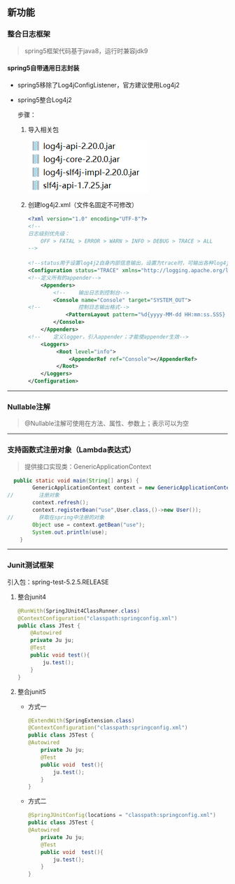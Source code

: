 ##  新功能

###  整合日志框架

> spring5框架代码基于java8，运行时兼容jdk9

####  spring5自带通用日志封装

- spring5移除了Log4jConfigListener，官方建议使用Log4j2

- spring5整合Log4j2

  步骤：

  1. 导入相关包

     ![image-20230720092834630](./Typora_img/6.spring整合日志框架.assets/image-20230720092834630.png)

  2. 创建log4j2.xml（文件名固定不可修改）

     ```xml
     <?xml version="1.0" encoding="UTF-8"?>
     <!--
     日志级别优先级：
         OFF > FATAL > ERROR > WARN > INFO > DEBUG > TRACE > ALL
     -->
     
     <!--status用于设置log4j2自身内部信息输出，设置为trace时，可输出各种log4j2的内部详细消息-->
     <Configuration status="TRACE" xmlns="http://logging.apache.org/log4j/2.0/config">
     <!--定义所有的appender-->
         <Appenders>
             <!--    输出日志到控制台-->
             <Console name="Console" target="SYSTEM_OUT">
     <!--            控制日志输出格式-->
                 <PatternLayout pattern="%d{yyyy-MM-dd HH:mm:ss.SSS} [%t] %-5level %logger{36} - %msg%n}"></PatternLayout>
             </Console>
         </Appenders>
     <!--    定义logger，引入appender；才能使appender生效-->
         <Loggers>
              <Root level="info">
                  <AppenderRef ref="Console"></AppenderRef>
              </Root>
         </Loggers>
     </Configuration>
     ```

---

###  Nullable注解

> @Nullable注解可使用在方法、属性、参数上；表示可以为空

---

###  支持函数式注册对象（Lambda表达式）

> 提供接口实现类：GenericApplicationContext

```java
  public static void main(String[] args) {
        GenericApplicationContext context = new GenericApplicationContext();
//        注册对象
        context.refresh();
        context.registerBean("use",User.class,()->new User());
//        获取在spring中注册的对象
        Object use = context.getBean("use");
        System.out.println(use);
    }
```

---

###  Junit测试框架

引入包：spring-test-5.2.5.RELEASE

1. 整合junit4

   ```java
   @RunWith(SpringJUnit4ClassRunner.class)
   @ContextConfiguration("classpath:springconfig.xml")
   public class JTest {
       @Autowired
       private Ju ju;
       @Test
       public void test(){
           ju.test();
       }
   }
   
   ```

   

2. 整合junit5

   - 方式一

     ```java
     @ExtendWith(SpringExtension.class)
     @ContextConfiguration("classpath:springconfig.xml")
     public class J5Test {
     @Autowired
         private Ju ju;
         @Test
         public void  test(){
             ju.test();
         }
     }
     
     ```

   - 方式二

     ```java
     @SpringJUnitConfig(locations = "classpath:springconfig.xml")
     public class J5Test {
     @Autowired
         private Ju ju;
         @Test
         public void  test(){
             ju.test();
         }
     }
     
     ```

     